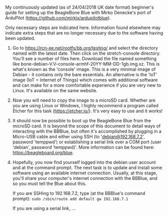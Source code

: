 My continuously updated (as of 24/04/2018 UK date format) beginner's guide for setting up the BeagleBone Blue with Mirko Denecke's port of ArduPilot (https://github.com/mirkix/ardupilotblue).

Only necessary steps are indicated here. Information found elsewhere may indicate extra steps that are no longer necessary due to the software having been updated.

1) Go to https://rcn-ee.net/rootfs/bb.org/testing/ and select the directory named with the latest date. Then click on the stretch-console directory. You'll see a number of files here. Download the file named something like bone-debian-V.V-console-armhf-20YY-MM-DD-1gb.img.xz. This is what's known as the 'console' image. This is a very minimal image of Debian - it contains only the bare essentials. An alternative is the 'IoT' image (IoT = Internet of Things) which comes with additional software and can make for a more comfortable experience if you are very new to Linux. It's available on the same website.

2) Now you will need to copy the image to a microSD card. Whether are you are using Linux or Windows, I highly recommend a program called Etcher for this task (https://etcher.io/). It's very easy to use and it works!

3) It should now be possible to boot up the BeagleBone Blue from the microSD card. It is beyond the scope of this document to detail ways of interacting with the BBBlue, but often it's accomplished by plugging in a Micro-USB cable and either using SSH (to 'debian@192.168.7.2', password 'temppwd') or establishing a serial link over a COM port (user 'debian', password 'temppwd)'. More information can be found here: https://beagleboard.org/blue.

4) Hopefully, you now find yourself logged into the debian user account and at the command prompt. The next task is to update and install some software using an available internet connection. Usually, at this stage, you'll share your computer's internet connection with the BBBlue, and so you must tell the Blue about this.

    If you are SSHing to 192.168.7.2, type (at the BBBlue's command prompt): `sudo /sbin/route add default gw 192.168.7.1`
        
    If you are using a serial link, ... 
